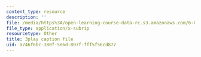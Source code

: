 ```yaml
---
content_type: resource
description: ''
file: /media/https%3A/open-learning-course-data-rc.s3.amazonaws.com/6-0001-introduction-to-computer-science-and-programming-in-python-fall-2016/a746f6bc380f5e6d807ffff5f56cd877_nykOeWgQcHM.vtt
file_type: application/x-subrip
resourcetype: Other
title: 3play caption file
uid: a746f6bc-380f-5e6d-807f-fff5f56cd877
---
```

